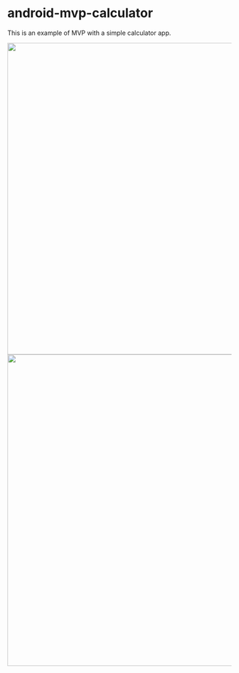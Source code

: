 # android-mvp-calculator

This is an example of MVP with a simple calculator app.

<p float="center">
  <img height="700px" src="https://user-images.githubusercontent.com/86477169/159130714-01d21eb3-ede0-4950-a565-b454da3556f8.jpg">
  <img height="700px" align="right" src="https://user-images.githubusercontent.com/86477169/159130716-b619330b-8323-4ccc-abd1-eeeb5c08ff0b.jpg">
</p

